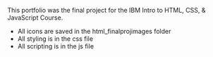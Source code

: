 This portfolio was the final project for the IBM Intro to HTML, CSS, & JavaScript Course. 
- All icons are saved in the html_finalprojimages folder
- All styling is in the css file
- All scripting is in the js file

